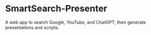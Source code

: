 # SmartSearch-Presenter

A web app to search Google, YouTube, and ChatGPT, then generate presentations and scripts.
